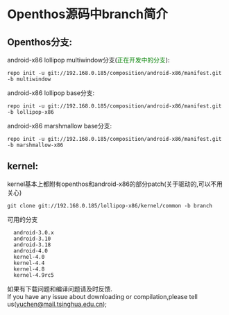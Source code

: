 # Openthos源码中branch简介
## Openthos分支:
android-x86 lollipop multiwindow分支(<font color=green>正在开发中的分支</font>):  
```
repo init -u git://192.168.0.185/composition/android-x86/manifest.git -b multiwindow
```
android-x86 lollipop base分支:
```
repo init -u git://192.168.0.185/composition/android-x86/manifest.git -b lollipop-x86
```
android-x86 marshmallow base分支:
```
repo init -u git://192.168.0.185/composition/android-x86/manifest.git -b marshmallow-x86
```
## kernel:
kernel基本上都附有openthos和android-x86的部分patch(关于驱动的,可以不用关心)
```
git clone git://192.168.0.185/lollipop-x86/kernel/common -b branch
```
可用的分支
```
  android-3.0.x
  android-3.10
  android-3.18
  android-4.0
  kernel-4.0
  kernel-4.4
  kernel-4.8
  kernel-4.9rc5
```
如果有下载问题和编译问题请及时反馈.  
If you have any issue about downloading or compilation,please tell us(yuchen@mail.tsinghua.edu.cn);
